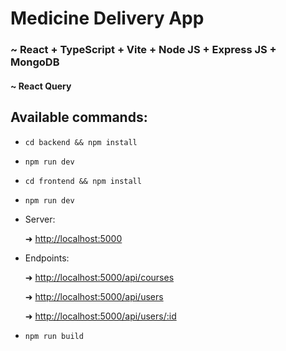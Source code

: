 # Medicine Delivery App

### ~ React + TypeScript + Vite + Node JS + Express JS + MongoDB

#### ~ React Query

Available commands:
-------------------

- `cd backend && npm install`

- `npm run dev`

- `cd frontend && npm install`

- `npm run dev`

- Server:

  ➜   [http://localhost:5000](http://localhost:5000/)

- Endpoints:

  ➜  [http://localhost:5000/api/courses](http://localhost:5000/api/courses)

  ➜  [http://localhost:5000/api/users](http://localhost:5000/api/users)

  ➜  [http://localhost:5000/api/users/:id](http://localhost:5000/api/users/:id)


- `npm run build`